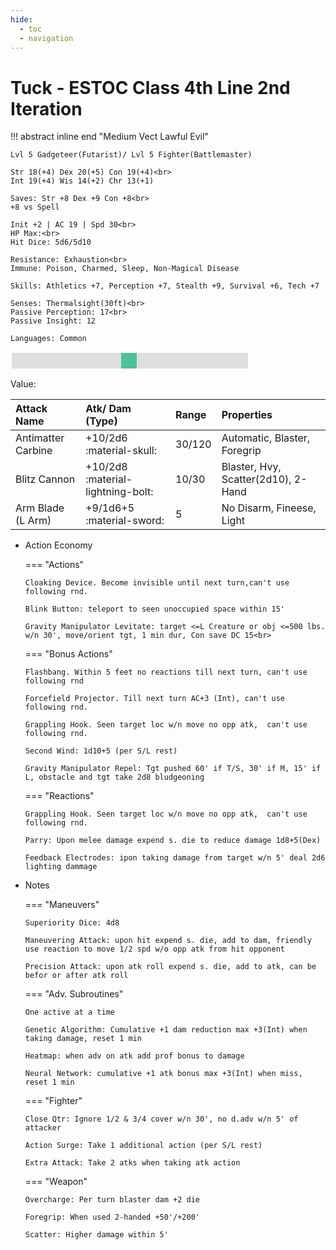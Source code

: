 ```yaml
---
hide:
  - toc
  - navigation
---
```


<style>
.slidecontainer {
  width: 75%;
}

.slider {
  -webkit-appearance: none;
  width: 100%;
  height: 25px;
  background: #d3d3d3;
  outline: none;
  opacity: 0.7;
  -webkit-transition: .2s;
  transition: opacity .2s;
}

.slider:hover {
  opacity: 1;
}

.slider::-webkit-slider-thumb {
  -webkit-appearance: none;
  appearance: none;
  width: 25px;
  height: 25px;
  background: #04AA6D;
  cursor: pointer;
}

.slider::-moz-range-thumb {
  width: 25px;
  height: 25px;
  background: #04AA6D;
  cursor: pointer;
}
</style>

# Tuck - ESTOC Class 4th Line 2nd Iteration

!!! abstract inline end "Medium Vect Lawful Evil"

    Lvl 5 Gadgeteer(Futarist)/ Lvl 5 Fighter(Battlemaster)

    Str 18(+4) Dex 20(+5) Con 19(+4)<br>
    Int 19(+4) Wis 14(+2) Chr 13(+1)

    Saves: Str +8 Dex +9 Con +8<br>
    +8 vs Spell

    Init +2 | AC 19 | Spd 30<br>
    HP Max:<br>
    Hit Dice: 5d6/5d10

    Resistance: Exhaustion<br>
    Immune: Poison, Charmed, Sleep, Non-Magical Disease

    Skills: Athletics +7, Perception +7, Stealth +9, Survival +6, Tech +7

    Senses: Thermalsight(30ft)<br>
    Passive Perception: 17<br>
    Passive Insight: 12

    Languages: Common

<div class="slidecontainer">
  <input type="range" min="1" max="100" value="50" class="slider" id="myRange">
  <p>Value: <span id="demo"></span></p>
</div>

<script>
var slider = document.getElementById("myRange");
var output = document.getElementById("demo");
output.innerHTML = slider.value;

slider.oninput = function() {
  output.innerHTML = this.value;
}
</script>

| Attack Name        | Atk/ Dam (Type)                   | Range  | Properties                          |
| :----------------- | :------------------------------   |:------ | :---------------------------------- |
| Antimatter Carbine | +10/2d6 :material-skull:          | 30/120 | Automatic, Blaster, Foregrip        |
| Blitz Cannon       | +10/2d8 :material-lightning-bolt: | 10/30  | Blaster, Hvy, Scatter(2d10), 2-Hand |
| Arm Blade (L Arm)  | +9/1d6+5 :material-sword:         | 5      | No Disarm, Fineese, Light           |

<div class="grid cards" markdown>

-   Action Economy

    === "Actions"
    
        Cloaking Device. Become invisible until next turn,can't use following rnd.
    
        Blink Button: teleport to seen unoccupied space within 15'
    
        Gravity Manipulator Levitate: target <=L Creature or obj <=500 lbs. w/n 30', move/orient tgt, 1 min dur, Con save DC 15<br>
    
    === "Bonus Actions"
    
        Flashbang. Within 5 feet no reactions till next turn, can't use following rnd
    
        Forcefield Projector. Till next turn AC+3 (Int), can't use following rnd.
    
        Grappling Hook. Seen target loc w/n move no opp atk,  can't use following rnd.
    
        Second Wind: 1d10+5 (per S/L rest)
    
        Gravity Manipulator Repel: Tgt pushed 60' if T/S, 30' if M, 15' if L, obstacle and tgt take 2d8 bludgeoning
    
    === "Reactions"
    
        Grappling Hook. Seen target loc w/n move no opp atk,  can't use following rnd.
    
        Parry: Upon melee damage expend s. die to reduce damage 1d8+5(Dex)
    
        Feedback Electrodes: ipon taking damage from target w/n 5' deal 2d6 lighting dammage

-   Notes

    === "Maneuvers"
    
        Superiority Dice: 4d8
    
        Maneuvering Attack: upon hit expend s. die, add to dam, friendly use reaction to move 1/2 spd w/o opp atk from hit opponent
    
        Precision Attack: upon atk roll expend s. die, add to atk, can be befor or after atk roll
    
    === "Adv. Subroutines"
    
        One active at a time
    
        Genetic Algorithm: Cumulative +1 dam reduction max +3(Int) when taking damage, reset 1 min
    
        Heatmap: when adv on atk add prof bonus to damage
    
        Neural Network: cumulative +1 atk bonus max +3(Int) when miss, reset 1 min

    === "Fighter"
    
        Close Qtr: Ignore 1/2 & 3/4 cover w/n 30', no d.adv w/n 5' of attacker
    
        Action Surge: Take 1 additional action (per S/L rest)
    
        Extra Attack: Take 2 atks when taking atk action

    === "Weapon"

        Overcharge: Per turn blaster dam +2 die

        Foregrip: When used 2-handed +50'/+200'

        Scatter: Higher damage within 5'

</div>
